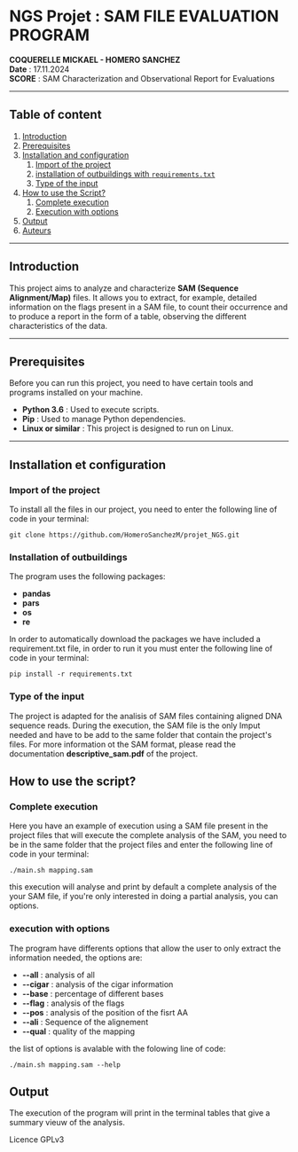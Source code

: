 # NGS Projet : SAM FILE EVALUATION PROGRAM
**COQUERELLE MICKAEL - HOMERO SANCHEZ**  
**Date** : 17.11.2024  
**SCORE** : SAM Characterization and Observational Report for Evaluations

---
 
## Table of content

1. [Introduction](#introduction)
2. [Prerequisites](#Prerequisites)
3. [Installation and configuration](#installation-and-configuration)
    1. [Import of the project](#1-Import-of-the-project)
    2. [installation of outbuildings with `requirements.txt`](#2-Instalation-of-outbuildings-with-requirement.txt)
    3. [Type of the input](#2-Type-of-the-imput)
4. [How to use the Script?](#how-to-use-the-script)
    1. [Complete execution](#1-Complete-execution)
    2. [Execution with options](#2-Execution-with-options)
5. [Output](#structure-des-fichiers)
6. [Auteurs](#auteurs)

---

## Introduction

This project aims to analyze and characterize **SAM (Sequence Alignment/Map)** files. It allows you to extract, for example, detailed information on the flags present in a SAM file, to count their occurrence and to produce a report in the form of a table, observing the different characteristics of the data.

---

## Prerequisites

Before you can run this project, you need to have certain tools and programs installed on your machine.

- **Python 3.6** : Used to execute scripts.
- **Pip** : Used to manage Python dependencies.
- **Linux or similar** : This project is designed to run on Linux.
---

## Installation et configuration

### Import of the project 
To install all the files in our project, you need to enter the following line of code in your terminal: 
```
git clone https://github.com/HomeroSanchezM/projet_NGS.git 
```
### Installation of outbuildings  
The program uses the following packages:
- **pandas**
- **pars**
- **os**
- **re**
  
In order to automatically download the packages we have included a requirement.txt file, in order to run it you must enter the following line of code in your terminal:  
```
pip install -r requirements.txt 
```
### Type of the input 

The project is adapted for the analisis of SAM files containing aligned DNA sequence reads. During the execution, the SAM file is the only Imput needed and have to be add to the same folder that contain the project's files. For more information ot the SAM format, please read the documentation **descriptive_sam.pdf** of the project. 

## How to use the script? 

### Complete execution

Here you have an example of execution using a SAM file present in the project files that will execute the complete analysis of the SAM, you need to be in the same folder that the project files and enter the following line of code in your terminal:

```
./main.sh mapping.sam
```
this execution will analyse and print by default a complete analysis of the your SAM file, if you're only interested in doing a partial analysis, you can options.  

### execution with options

The program have differents options that allow the user to only extract the information needed, the options are:

- **--all** : analysis of all 
- **--cigar** : analysis of the cigar information 
- **--base** : percentage of different bases
- **--flag** : analysis of the flags
- **--pos** : analysis of the position of the fisrt AA
- **--ali** : Sequence of the alignement
- **--qual** : quality of the mapping

the list of options is avalable with the folowing line of code: 

```
./main.sh mapping.sam --help
```
## Output 


The execution of the program will print in the terminal tables that give a summary vieuw of the analysis.


Licence GPLv3

